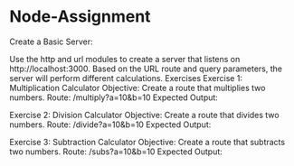 # Node-Assignment
Create a Basic Server:

Use the http and url modules to create a server that listens on http://localhost:3000.
Based on the URL route and query parameters, the server will perform different calculations.
Exercises
Exercise 1: Multiplication Calculator
Objective: Create a route that multiplies two numbers.
Route: /multiply?a=10&b=10
Expected Output:


Exercise 2: Division Calculator
Objective: Create a route that divides two numbers.
Route: /divide?a=10&b=10
Expected Output:


Exercise 3: Subtraction Calculator
Objective: Create a route that subtracts two numbers.
Route: /subs?a=10&b=10
Expected Output:
